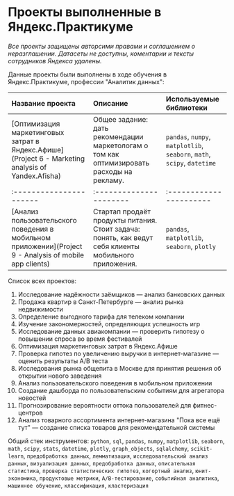 # Проекты выполненные в Яндекс.Практикуме

*Все проекты защищены авторсими правами и соглашением о неразглашении. Датасеты не доступны, коментарии и тексты сотрудников Яндекса удалены.*

Данные проекты были выполнены в ходе обучения в Яндекс.Практикуме, профессии "Аналитик данных":

| Название проекта | Описание | Используемые библиотеки | 
| :---------------------- | :---------------------- | :---------------------- |
| [Оптимизация маркетинговых затрат в Яндекс.Афише](Project 6 - Marketing analysis of Yandex.Afisha) | Общее задание: дать рекомендации маркетологам о том как оптимизировать расходы на рекламу. | `pandas`, `numpy`, `matplotlib`, `seaborn`, `math`, `scipy`, `datetime` |
| :---------------------- | :---------------------- | :---------------------- |
| [Анализ пользовательского поведения в мобильном приложении](Project 9 - Analysis of mobile app clients) | Стартап продаёт продукты питания. Стоит задача: понять, как ведут себя клиенты мобильного приложения. | `pandas`, `matplotlib`, `seaborn`, `plotly` |

Список всех проектов:

1. Исследование надёжности заёмщиков — анализ банковских данных
2. Продажа квартир в Санкт-Петербурге — анализ рынка недвижимости
3. Определение выгодного тарифа для телеком компании
4. Изучение закономерностей, определяющих успешность игр
5. Исследование данных авиакомпании — проверить гипотезу о повышении спроса во время фестивалей
6. Оптимизация маркетинговых затрат в Яндекс.Афише
7. Проверка гипотез по увеличению выручки в интернет-магазине — оценить результаты A/B теста
8. Исследования рынка общепита в Москве для принятия решения об открытии нового заведения
9. Анализ пользовательского поведения в мобильном приложении
10. Создание дашборда по пользовательским событиям для агрегатора новостей
11. Прогнозирование вероятности оттока пользователей для фитнес-центров
12. Анализ товарного ассортимента интернет-магазина "Пока все ещё тут" — создание списка товаров для рекомендательной системы

Общий стек инструментов: `python`, `sql`, `pandas`, `numpy`, `matplotlib`, `seaborn`, `math`, `scipy`, `stats`, `datetime`, `plotly`, `graph_objects`, `sqlalchemy`, `scikit-learn`, `предобработка данных`, `лемматизация`, `исследовательский анализ данных`, `визуализация данных`, `предобработка данных`, `описательная статистика`, `проверка статистических гипотез`, `когортный анализ`, `юнит-экономика`, `продуктовые метрики`, `A/B-тестирование`, `событийная аналитика`, `машинное обучение`, `классификация`, `кластеризация`
